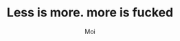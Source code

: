 ---
layout: ../../layouts/QuoteLayout.astro
title: "Less is more. more is fucked"
quote: "I hate this quots page, canot believe this was the first page i desgined ughhhhh"
author: "Moi"
bibliography: "Book / Article name"
thoughts: "My thoughts here... No thoughts, head empty"
pubDate: 2025-08-10
---